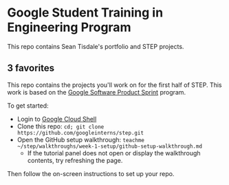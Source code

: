# Google Student Training in Engineering Program
This repo contains Sean Tisdale's portfolio and STEP projects. 
## 3 favorites



This repo contains the projects you'll work on for the first half of STEP.
This work is based on the [Google Software Product Sprint](https://g.co/softwareproductsprint) program.



To get started:

- Login to [Google Cloud Shell](https://ssh.cloud.google.com/cloudshell/editor)
- Clone this repo: `cd; git clone https://github.com/googleinterns/step.git`
- Open the GitHub setup walkthrough: `teachme ~/step/walkthroughs/week-1-setup/github-setup-walkthrough.md`
  - If the tutorial panel does not open or display the walkthrough contents, try refreshing the page.

Then follow the on-screen instructions to set up your repo.
